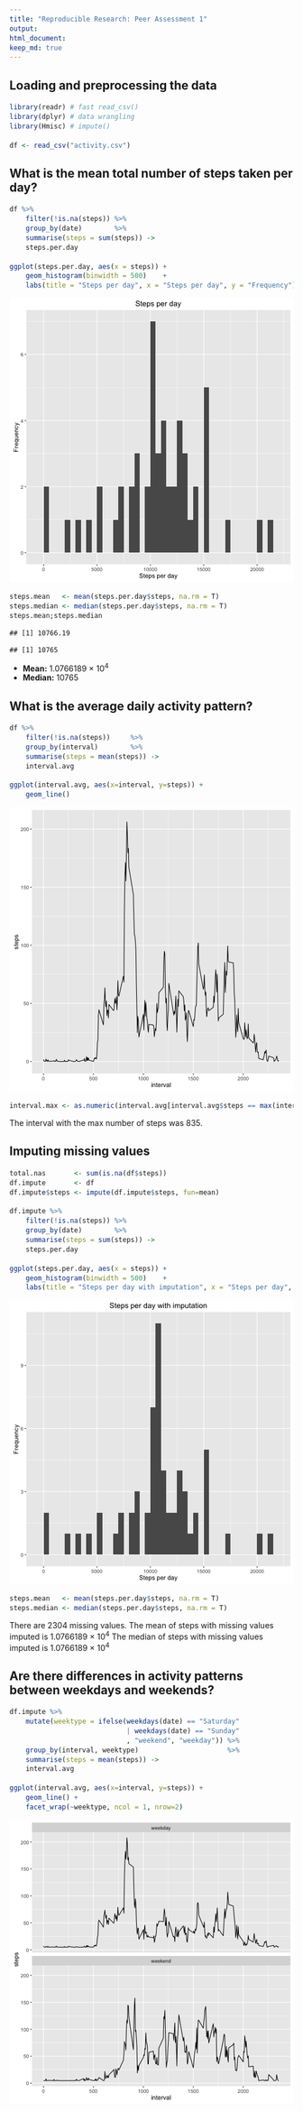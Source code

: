 ```yaml
---
title: "Reproducible Research: Peer Assessment 1"
output: 
html_document:
keep_md: true
---
```



## Loading and preprocessing the data

```r
library(readr) # fast read_csv()
library(dplyr) # data wrangling
library(Hmisc) # impute()

df <- read_csv("activity.csv")
```
## What is the mean total number of steps taken per day?

```r
df %>%
    filter(!is.na(steps)) %>%
    group_by(date)        %>%
    summarise(steps = sum(steps)) ->
    steps.per.day

ggplot(steps.per.day, aes(x = steps)) +
    geom_histogram(binwidth = 500)    +
    labs(title = "Steps per day", x = "Steps per day", y = "Frequency")
```

![plot of chunk unnamed-chunk-2](figure/unnamed-chunk-2-1.png) 

```r
steps.mean   <- mean(steps.per.day$steps, na.rm = T)
steps.median <- median(steps.per.day$steps, na.rm = T)
steps.mean;steps.median
```

```
## [1] 10766.19
```

```
## [1] 10765
```
- **Mean:** 1.0766189 &times; 10<sup>4</sup> 
- **Median:** 10765 

## What is the average daily activity pattern?

```r
df %>%
    filter(!is.na(steps))     %>%
    group_by(interval)        %>%
    summarise(steps = mean(steps)) ->
    interval.avg

ggplot(interval.avg, aes(x=interval, y=steps)) +
    geom_line()
```

![plot of chunk unnamed-chunk-3](figure/unnamed-chunk-3-1.png) 

```r
interval.max <- as.numeric(interval.avg[interval.avg$steps == max(interval.avg$steps), ][1,1])
```
The interval with the max number of steps was 835.

## Imputing missing values

```r
total.nas       <- sum(is.na(df$steps))
df.impute       <- df
df.impute$steps <- impute(df.impute$steps, fun=mean)

df.impute %>%
    filter(!is.na(steps)) %>%
    group_by(date)        %>%
    summarise(steps = sum(steps)) ->
    steps.per.day

ggplot(steps.per.day, aes(x = steps)) +
    geom_histogram(binwidth = 500)    +
    labs(title = "Steps per day with imputation", x = "Steps per day", y = "Frequency")
```

![plot of chunk unnamed-chunk-4](figure/unnamed-chunk-4-1.png) 

```r
steps.mean   <- mean(steps.per.day$steps, na.rm = T)
steps.median <- median(steps.per.day$steps, na.rm = T)
```
There are 2304 missing values.
The mean of steps with missing values imputed is 1.0766189 &times; 10<sup>4</sup> 
The median of steps with missing values imputed is 1.0766189 &times; 10<sup>4</sup> 

## Are there differences in activity patterns between weekdays and weekends?

```r
df.impute %>%
    mutate(weektype = ifelse(weekdays(date) == "Saturday" 
                             | weekdays(date) == "Sunday"
                             , "weekend", "weekday")) %>%
    group_by(interval, weektype)                      %>%
    summarise(steps = mean(steps)) ->
    interval.avg

ggplot(interval.avg, aes(x=interval, y=steps)) +
    geom_line() +
    facet_wrap(~weektype, ncol = 1, nrow=2)
```

![plot of chunk unnamed-chunk-5](figure/unnamed-chunk-5-1.png) 
